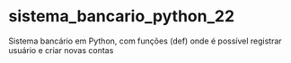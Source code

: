 # sistema_bancario_python_22
Sistema bancário em Python, com funções (def) onde é possível registrar usuário e criar novas contas 
